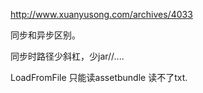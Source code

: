 http://www.xuanyusong.com/archives/4033

同步和异步区别。

同步时路径少斜杠，少jar//....

LoadFromFile 只能读assetbundle 读不了txt.
